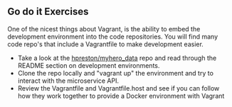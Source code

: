 
## Go do it Exercises 

One of the nicest things about Vagrant, is the ability to embed the development environment into the code repositories.  You will find many code repo's that include a Vagrantfile to make development easier.  

* Take a look at the [hpreston/myhero_data](https://github.com/hpreston/myhero_data) repo and read through the README section on development environments.  
* Clone the repo locally and "vagrant up" the environment and try to interact with the microservice API.  
* Review the Vagrantfile and Vagrantfile.host and see if you can follow how they work together to provide a Docker environment with Vagrant


